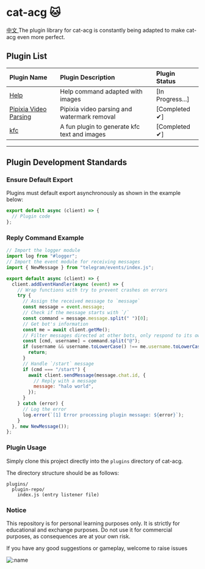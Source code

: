 # cat-acg 🐱

[ 中文 ](./README_zh-CN.md)
The plugin library for cat-acg is constantly being adapted to make cat-acg even more perfect.

## Plugin List

| Plugin Name                                                                         | Plugin Description                           | Plugin Status    |
| :---------------------------------------------------------------------------------- | :------------------------------------------- | :--------------- |
| [Help](https://github.com/MLeaf-coder/MLeaf-plugins/tree/main/help)                 | Help command adapted with images             | [In Progress...] |
| [Pipixia Video Parsing](https://github.com/MLeaf-coder/MLeaf-plugins/tree/main/ppx) | Pipixia video parsing and watermark removal  | [Completed ✔]    |
| [kfc](https://github.com/MLeaf-coder/MLeaf-plugins/tree/main/kfc)                   | A fun plugin to generate kfc text and images | [Completed ✔]    |

---

## Plugin Development Standards

### **Ensure Default Export**

Plugins must default export asynchronously as shown in the example below:

```JavaScript
export default async (client) => {
  // Plugin code
};
```

### Reply Command Example

```JavaScript
// Import the logger module
import log from "#logger";
// Import the event module for receiving messages
import { NewMessage } from "telegram/events/index.js";

export default async (client) => {
  client.addEventHandler(async (event) => {
    // Wrap functions with try to prevent crashes on errors
    try {
      // Assign the received message to `message`
      const message = event.message;
      // Check if the message starts with `/`
      const command = message.message.split(" ")[0];
      // Get bot's information
      const me = await client.getMe();
      // Filter messages directed at other bots, only respond to its own
      const [cmd, username] = command.split("@");
      if (username && username.toLowerCase() !== me.username.toLowerCase()) {
        return;
      }
      // Handle `/start` message
      if (cmd === "/start") {
        await client.sendMessage(message.chat.id, {
          // Reply with a message
          message: "halo world",
        });
      }
    } catch (error) {
      // Log the error
      log.error(`[1] Error processing plugin message: ${error}`);
    }
  }, new NewMessage());
};
```

### Plugin Usage

Simply clone this project directly into the `plugins` directory of cat-acg.

The directory structure should be as follows:

```
plugins/
  plugin-repo/
    index.js (entry listener file)
```

### Notice

This repository is for personal learning purposes only. It is strictly for educational and exchange purposes. Do not use it for commercial purposes, as consequences are at your own risk.

If you have any good suggestions or gameplay, welcome to raise issues

![:name](https://count.getloli.com/@MLeaf-plugins?name=MLeaf-plugins&theme=rule34&padding=7&offset=0&align=center&scale=1&pixelated=1&darkmode=auto)
